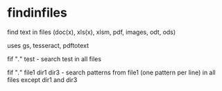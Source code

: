 # findinfiles
find text in files (doc(x), xls(x), xlsm, pdf, images, odt, ods)

uses gs, tesseract, pdftotext

fif "*.*" test - search test in all files

fif "*.*" file1 dir1 dir3 - search patterns from file1 (one pattern per line) in all files except dir1 and dir3

